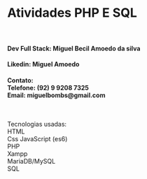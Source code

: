 <h1>
Atividades PHP E SQL
</h1>
<br>

<h4>
Dev Full Stack:
Miguel Becil Amoedo da silva
</h4>

<h4>
Likedin:
Miguel Amoedo
</h4>
<h4> Contato: <br>
Telefone: (92) 9 9208 7325
<br>
Email: miguelbombs@gmail.com
</h4>
<br>

<p>
Tecnologias usadas:
<br>
HTML
<br>
Css
JavaScript (es6)
<br>
PHP
<br>
Xampp
<br>
MariaDB/MySQL
<br>
SQL
</p>

